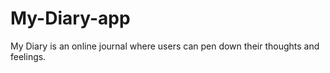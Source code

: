# My-Diary-app
My Diary is an online journal where users can pen down their thoughts and feelings. 
